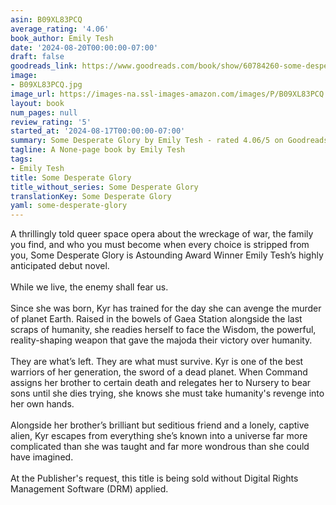 ```yaml
---
asin: B09XL83PCQ
average_rating: '4.06'
book_author: Emily Tesh
date: '2024-08-20T00:00:00-07:00'
draft: false
goodreads_link: https://www.goodreads.com/book/show/60784260-some-desperate-glory
image:
- B09XL83PCQ.jpg
image_url: https://images-na.ssl-images-amazon.com/images/P/B09XL83PCQ.01._SCLZZZZZZZ.jpg
layout: book
num_pages: null
review_rating: '5'
started_at: '2024-08-17T00:00:00-07:00'
summary: Some Desperate Glory by Emily Tesh - rated 4.06/5 on Goodreads
tagline: A None-page book by Emily Tesh
tags:
- Emily Tesh
title: Some Desperate Glory
title_without_series: Some Desperate Glory
translationKey: Some Desperate Glory
yaml: some-desperate-glory
---
```


A thrillingly told queer space opera about the wreckage of war, the family you find, and who you must become when every choice is stripped from you, Some Desperate Glory is Astounding Award Winner Emily Tesh’s highly anticipated debut novel. <br /><br />While we live, the enemy shall fear us. <br /><br />Since she was born, Kyr has trained for the day she can avenge the murder of planet Earth. Raised in the bowels of Gaea Station alongside the last scraps of humanity, she readies herself to face the Wisdom, the powerful, reality-shaping weapon that gave the majoda their victory over humanity.<br /><br />They are what’s left. They are what must survive. Kyr is one of the best warriors of her generation, the sword of a dead planet. When Command assigns her brother to certain death and relegates her to Nursery to bear sons until she dies trying, she knows she must take humanity's revenge into her own hands.<br /><br />Alongside her brother’s brilliant but seditious friend and a lonely, captive alien, Kyr escapes from everything she’s known into a universe far more complicated than she was taught and far more wondrous than she could have imagined.<br /><br />At the Publisher's request, this title is being sold without Digital Rights Management Software (DRM) applied.